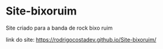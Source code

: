 # Site-bixoruim
 Site criado para a banda de rock bixo ruim

 link do site: https://rodrigocostadev.github.io/Site-bixoruim/

